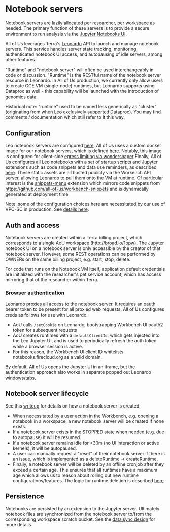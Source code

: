 # Notebook servers

Notebook servers are lazily allocated per researcher, per workspace as needed.
The primary function of these servers is to provide a secure environment to
run analysis via the [Jupyter Notebooks UI](https://jupyter.org).

All of Us leverages Terra's [Leonardo](https://github.com/DataBiosphere/leonardo)
API to launch and manage notebook servers. This service handles server state
tracking, monitoring, authenticated notebook UI access, and autopausing of idle
servers, among other features.

"Runtime" and "notebook server" will often be used interchangeably in code or
discussion. "Runtime" is the RESTful name of the notebook server resource in
Leonardo. In All of Us production, we currently only allow users to create
GCE VM (single-node) runtimes, but Leonardo supports using Dataproc as well - this
capability will be launched with the introduction of genomics data.

Historical note: "runtime" used to be named less generically as "cluster" (originating
from when Leo exclusively supported Dataproc). You may find comments / documentation
which still refer to it this way.

## Configuration

Leo notebook servers are configured [here](https://github.com/all-of-us/workbench/blob/478d6eb6ae08a8e670ccba3bb26a3f9ab5661085/api/src/main/java/org/pmiops/workbench/notebooks/LeonardoNotebooksClientImpl.java#L82).
All of Us uses a custom docker image for our notebook servers, which is defined
[here](https://github.com/DataBiosphere/terra-docker/tree/master/terra-jupyter-aou).
Notably, this image is configured for client-side [egress limiting via wondershaper](https://docs.google.com/document/d/1SO77UGE41lH5ffa0Gg6KoiMszc6I33dIbm48sA-_5-U/edit)
Finally, All of Us configures all Leo notebooks with a set of startup scripts and
Jupyter extensions such as code snippets and data use reminders, as described
[here](../src/main/webapp/static). These static assets are all hosted publicly via
the Workench API server, allowing Leonardo to pull them onto the VM at runtime.
Of particular interest is the [snippets-menu](../snippets-menu) extension which
mirrors code snippets from https://github.com/all-of-us/workbench-snippets and
is dynamically generated at deployment time.

Note: some of the configuration choices here are necessitated by our use of
VPC-SC in production. See [details here](https://docs.google.com/document/d/1BLfrlNC6UpZuTU38QNBXrFcqIHewAx0i2mYaP3GIrV0/edit).

## Auth and access

Notebook servers are created within a Terra billing project, which corresponds
to a single AoU workspace (http://broad.io/1ppw). The Jupyter notebook UI on a
notebook server is only accessible by the creator of that notebook server.
However, some REST operations can be performed by OWNERs on the same billing
project, e.g. start, stop, delete.

For code that runs on the Notebook VM itself, application default credentials
are initialized with the researcher's pet service account, which has access
mirroring that of the researcher within Terra.

### Browser authentication

Leonardo proxies all access to the notebook server. It requires an oauth bearer
token to be present for all proxied web requests. All of Us configures creds
as follows for use with Leonardo.

- AoU calls `/setCookie` on Leonardo, bootstrapping Workbench UI oauth2 token
  for subsequent requests
- AoU creates runtimes with a `defaultClientId`, which gets injected into the
  Leo Jupyter UI, and is used to periodically refresh the auth token while a
  browser session is active.
- For this reason, the Workbench UI client ID whitelists notebooks.firecloud.org
  as a valid domain.

By default, All of Us opens the Jupyter UI in an iframe, but the authentication
approach also works in separate popped out Leonardo windows/tabs.

## Notebook server lifecycle

See this [writeup](https://github.com/all-of-us/workbench/blob/478d6eb6ae08a8e670ccba3bb26a3f9ab5661085/ui/src/app/utils/leo-runtime-initializer.tsx#L101-L114)
for details on how a notebook server is created.

- When necessitated by a user action in the Workbench, e.g. opening a notebook
  in a workspace, a new notebook server will be created if none exists.
- If a notebook server exists in the STOPPED state when needed (e.g. due to autopause)
  it will be resumed.
- If a notebook server remains idle for >30m (no UI interaction or active kernels), it
  will be autopaused.
- A user can manually request a "reset" of their notebook server if there is an
  issue, which is implemented as a deleteRuntime -> createRuntime.
- Finally, a notebook server will be deleted by an offline cronjob after they
  exceed a certain age. This ensures that all runtimes have a maximum age which
  allows us to reason about rolling out new runtime configurations/features. The
  logic for runtime deletion is described [here](https://github.com/all-of-us/workbench/blob/478d6eb6ae08a8e670ccba3bb26a3f9ab5661085/api/src/main/java/org/pmiops/workbench/api/OfflineRuntimeController.java#L53-L66).

## Persistence

Notebooks are persisted by an extension to the Jupyter server. Ultimately
notebook files are synchronized from the notebook server to/from the
corresponding workspace scratch bucket. See the [data sync design](
https://docs.google.com/document/d/1rTq3DwsB2h7l_9f2I5pcpa9Z-PJJkMBw7APBqYs1NW8/edit)
for more details.
